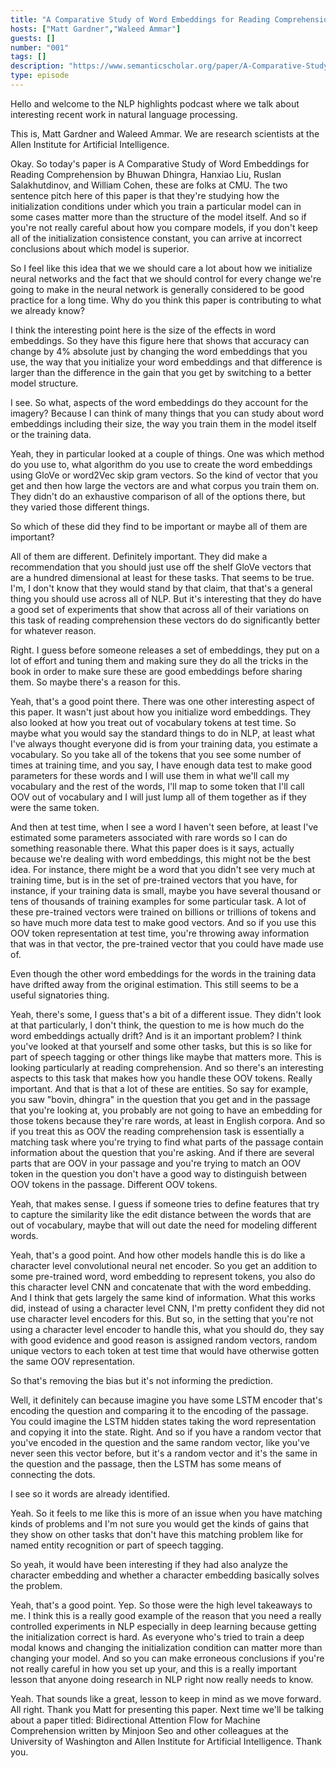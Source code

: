 ```yaml
---
title: "A Comparative Study of Word Embeddings for Reading Comprehension"
hosts: ["Matt Gardner","Waleed Ammar"]
guests: []
number: "001"
tags: []
description: "https://www.semanticscholar.org/paper/A-Comparative-Study-of-Word-Embeddings-for-Reading-Dhingra-Liu/3ec37205c9201fc891ab51da200e361fdc34bfb3"
type: episode
---
```


<turn speaker="Matt Gardner" timestamp="00:00">

Hello and welcome to the NLP highlights podcast where we talk about interesting recent work in
natural language processing.

</turn>


<turn speaker="Waleed Ammar" timestamp="00:06">

This is, Matt Gardner and Waleed Ammar. We are research scientists at the Allen Institute for
Artificial Intelligence.

</turn>


<turn speaker="Matt Gardner" timestamp="00:12">

Okay. So today's paper is A Comparative Study of Word Embeddings for Reading Comprehension by Bhuwan
Dhingra, Hanxiao Liu, Ruslan Salakhutdinov, and William Cohen, these are folks at CMU. The two
sentence pitch here of this paper is that they're studying how the initialization conditions under
which you train a particular model can in some cases matter more than the structure of the model
itself. And so if you're not really careful about how you compare models, if you don't keep all of
the initialization consistence constant, you can arrive at incorrect conclusions about which model
is superior.

</turn>


<turn speaker="Waleed Ammar" timestamp="00:52">

So I feel like this idea that we we should care a lot about how we initialize neural networks and
the fact that we should control for every change we're going to make in the neural network is
generally considered to be good practice for a long time. Why do you think this paper is
contributing to what we already know?

</turn>


<turn speaker="Matt Gardner" timestamp="01:14">

I think the interesting point here is the size of the effects in word embeddings. So they have this
figure here that shows that accuracy can change by 4% absolute just by changing the word embeddings
that you use, the way that you initialize your word embeddings and that difference is larger than
the difference in the gain that you get by switching to a better model structure.

</turn>


<turn speaker="Waleed Ammar" timestamp="01:41">

I see. So what, aspects of the word embeddings do they account for the imagery? Because I can think
of many things that you can study about word embeddings including their size, the way you train them
in the model itself or the training data.

</turn>


<turn speaker="Matt Gardner" timestamp="01:56">

Yeah, they in particular looked at a couple of things. One was which method do you use to, what
algorithm do you use to create the word embeddings using GloVe or word2Vec skip gram vectors. So the
kind of vector that you get and then how large the vectors are and what corpus you train them on.
They didn't do an exhaustive comparison of all of the options there, but they varied those different
things.

</turn>


<turn speaker="Waleed Ammar" timestamp="02:20">

So which of these did they find to be important or maybe all of them are important?

</turn>


<turn speaker="Matt Gardner" timestamp="02:24">

All of them are different. Definitely important. They did make a recommendation that you should just
use off the shelf GloVe vectors that are a hundred dimensional at least for these tasks. That seems
to be true. I'm, I don't know that they would stand by that claim, that that's a general thing you
should use across all of NLP. But it's interesting that they do have a good set of experiments that
show that across all of their variations on this task of reading comprehension these vectors do do
significantly better for whatever reason.

</turn>


<turn speaker="Waleed Ammar" timestamp="02:58">

Right. I guess before someone releases a set of embeddings, they put on a lot of effort and tuning
them and making sure they do all the tricks in the book in order to make sure these are good
embeddings before sharing them. So maybe there's a reason for this.

</turn>


<turn speaker="Matt Gardner" timestamp="03:15">

Yeah, that's a good point there. There was one other interesting aspect of this paper. It wasn't
just about how you initialize word embeddings. They also looked at how you treat out of vocabulary
tokens at test time. So maybe what you would say the standard things to do in NLP, at least what
I've always thought everyone did is from your training data, you estimate a vocabulary. So you take
all of the tokens that you see some number of times at training time, and you say, I have enough
data test to make good parameters for these words and I will use them in what we'll call my
vocabulary and the rest of the words, I'll map to some token that I'll call OOV out of vocabulary
and I will just lump all of them together as if they were the same token.

</turn>


<turn speaker="Matt Gardner" timestamp="03:59">

And then at test time, when I see a word I haven't seen before, at least I've estimated some
parameters associated with rare words so I can do something reasonable there. What this paper does
is it says, actually because we're dealing with word embeddings, this might not be the best idea.
For instance, there might be a word that you didn't see very much at training time, but is in the
set of pre-trained vectors that you have, for instance, if your training data is small, maybe you
have several thousand or tens of thousands of training examples for some particular task. A lot of
these pre-trained vectors were trained on billions or trillions of tokens and so have much more data
test to make good vectors. And so if you use this OOV token representation at test time, you're
throwing away information that was in that vector, the pre-trained vector that you could have made
use of.

</turn>


<turn speaker="Waleed Ammar" timestamp="04:49">

Even though the other word embeddings for the words in the training data have drifted away from the
original estimation. This still seems to be a useful signatories thing.

</turn>


<turn speaker="Matt Gardner" timestamp="04:59">

Yeah, there's some, I guess that's a bit of a different issue. They didn't look at that
particularly, I don't think, the question to me is how much do the word embeddings actually drift?
And is it an important problem? I think you've looked at that yourself and some other tasks, but
this is so like for part of speech tagging or other things like maybe that matters more. This is
looking particularly at reading comprehension. And so there's an interesting aspects to this task
that makes how you handle these OOV tokens. Really important. And that is that a lot of these are
entities. So say for example, you saw "bovin, dhingra" in the question that you get and in the
passage that you're looking at, you probably are not going to have an embedding for those tokens
because they're rare words, at least in English corpora. And so if you treat this as OOV the reading
comprehension task is essentially a matching task where you're trying to find what parts of the
passage contain information about the question that you're asking. And if there are several parts
that are OOV in your passage and you're trying to match an OOV token in the question you don't have
a good way to distinguish between OOV tokens in the passage. Different OOV tokens.

</turn>


<turn speaker="Waleed Ammar" timestamp="06:17">

Yeah, that makes sense. I guess if someone tries to define features that try to capture the
similarity like the edit distance between the words that are out of vocabulary, maybe that will out
date the need for modeling different words.

</turn>


<turn speaker="Matt Gardner" timestamp="06:36">

Yeah, that's a good point. And how other models handle this is do like a character level
convolutional neural net encoder. So you get an addition to some pre-trained word, word embedding to
represent tokens, you also do this character level CNN and concatenate that with the word embedding.
And I think that gets largely the same kind of information. What this works did, instead of using a
character level CNN, I'm pretty confident they did not use character level encoders for this. But
so, in the setting that you're not using a character level encoder to handle this, what you should
do, they say with good evidence and good reason is assigned random vectors, random unique vectors to
each token at test time that would have otherwise gotten the same OOV representation.

</turn>


<turn speaker="Waleed Ammar" timestamp="07:22">

So that's removing the bias but it's not informing the prediction.

</turn>


<turn speaker="Matt Gardner" timestamp="07:27">

Well, it definitely can because imagine you have some LSTM encoder that's encoding the question and
comparing it to the encoding of the passage. You could imagine the LSTM hidden states taking the
word representation and copying it into the state. Right. And so if you have a random vector that
you've encoded in the question and the same random vector, like you've never seen this vector
before, but it's a random vector and it's the same in the question and the passage, then the LSTM
has some means of connecting the dots.

</turn>


<turn speaker="Waleed Ammar" timestamp="07:58">

I see so it words are already identified.

</turn>


<turn speaker="Matt Gardner" timestamp="07:58">

Yeah. So it feels to me like this is more of an issue when you have matching kinds of problems and
I'm not sure you would get the kinds of gains that they show on other tasks that don't have this
matching problem like for named entity recognition or part of speech tagging.

</turn>


<turn speaker="Waleed Ammar" timestamp="08:14">

So yeah, it would have been interesting if they had also analyze the character embedding and whether
a character embedding basically solves the problem.

</turn>


<turn speaker="Matt Gardner" timestamp="08:23">

Yeah, that's a good point. Yep. So those were the high level takeaways to me. I think this is a
really good example of the reason that you need a really controlled experiments in NLP especially in
deep learning because getting the initialization correct is hard. As everyone who's tried to train a
deep modal knows and changing the initialization condition can matter more than changing your model.
And so you can make erroneous conclusions if you're not really careful in how you set up your, and
this is a really important lesson that anyone doing research in NLP right now really needs to know.

</turn>


<turn speaker="Waleed Ammar" timestamp="09:00">

Yeah. That sounds like a great, lesson to keep in mind as we move forward. All right. Thank you Matt
for presenting this paper. Next time we'll be talking about a paper titled: Bidirectional Attention
Flow for Machine Comprehension written by Minjoon Seo and other colleagues at the University of
Washington and Allen Institute for Artificial Intelligence. Thank you.

</turn>
